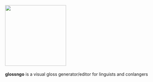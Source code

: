 # <img src="https://occulti.st/glossngo.png" width="200">
**glossngo** is a visual gloss generator/editor for linguists and conlangers
